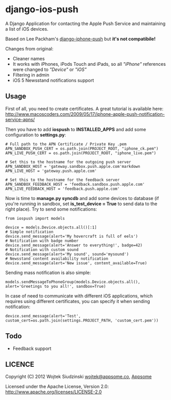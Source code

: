 django-ios-push
=============

A Django Application for contacting the Apple Push Service and maintaining a list of iOS devices.

Based on Lee Packham's [django-iphone-push](https://github.com/leepa/django-iphone-push) but **it's not compatibile!**

Changes from original:
* Cleaner names
* It works with iPhones, iPods Touch and iPads, so all *"iPhone"* references were changed to *"Device"* or *"iOS"*
* Filtering in admin
* iOS 5 Newsstand notifications support

Usage
-----
First of all, you need to create certificates. A great tutorial is available here: http://www.macoscoders.com/2009/05/17/iphone-apple-push-notification-service-apns/

Then you have to add **iospush** to **INSTALLED_APPS** and add some configuration to **settings.py**:

	# Full path to the APN Certificate / Private Key .pem
	APN_SANDBOX_PUSH_CERT = os.path.join(PROJECT_ROOT, "iphone_ck.pem")
	APN_LIVE_PUSH_CERT = os.path.join(PROJECT_ROOT, "iphone_live.pem")
	
	# Set this to the hostname for the outgoing push server
	APN_SANDBOX_HOST = 'gateway.sandbox.push.apple.com'markdown
	APN_LIVE_HOST = 'gateway.push.apple.com'
	
	# Set this to the hostname for the feedback server
	APN_SANDBOX_FEEDBACK_HOST = 'feedback.sandbox.push.apple.com'
	APN_LIVE_FEEDBACK_HOST = 'feedback.push.apple.com'

Now is time to **manage.py syncdb** and add some devices to database (if you're running in sandbox, set **is\_test\_device = True** to send data to the right place).
Try to send some notifications:

	from iospush import models
	
	device = models.Device.objects.all()[:1]
	# Simple notification
    device.send_message(alert='My hovercraft is full of eels')
    # Notification with badge number
    device.send_message(alert='Answer to everything!', badge=42)
    # Notification with custom sound
    device.send_message(alert='My sound', sound='mysound')
    # Newsstand content availability notification
    device.send_message(alert='New issue', content_available=True)

Sending mass notification is also simple:
	
	models.sendMessageToPhoneGroup(models.Device.objects.all(), alert='Greetings to you all!', sandbox=True)
	
In case of need to communicate with different iOS applications, which requires using different certificates, you can specify it when sending notification:

	device.send_message(alert='Test', custom_cert=os.path.join(settings.PROJECT_PATH, 'custom_cert.pem'))

Todo
----
* Feedback support

LICENCE
-------

Copyright (C) 2012 Wojtek Siudzinski <wojtek@appsome.co>, [Appsome](http://appsome.co)

Licensed under the Apache License, Version 2.0: http://www.apache.org/licenses/LICENSE-2.0